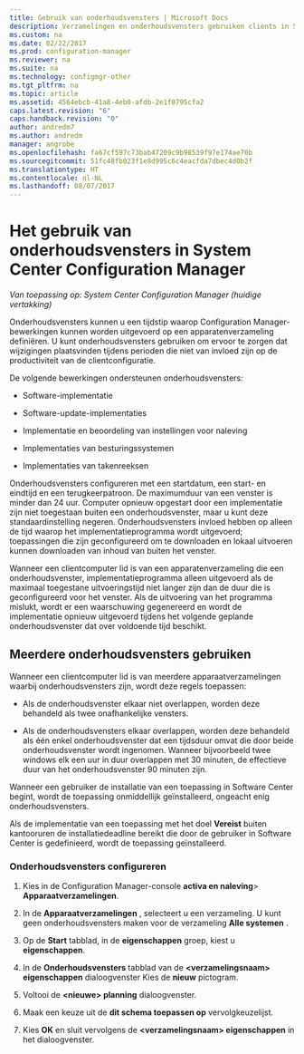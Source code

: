 ```yaml
---
title: Gebruik van onderhoudsvensters | Microsoft Docs
description: Verzamelingen en onderhoudsvensters gebruiken clients in System Center Configuration Manager effectief te beheren.
ms.custom: na
ms.date: 02/22/2017
ms.prod: configuration-manager
ms.reviewer: na
ms.suite: na
ms.technology: configmgr-other
ms.tgt_pltfrm: na
ms.topic: article
ms.assetid: 4564ebcb-41a8-4eb0-afdb-2e1f0795cfa2
caps.latest.revision: "6"
caps.handback.revision: "0"
author: andredm7
ms.author: andredm
manager: angrobe
ms.openlocfilehash: fa67cf597c73bab47209c9b98539f97e174ae70b
ms.sourcegitcommit: 51fc48fb023f1e8d995c6c4eacfda7dbec4d0b2f
ms.translationtype: HT
ms.contentlocale: nl-NL
ms.lasthandoff: 08/07/2017
---
```

# <a name="how-to-use-maintenance-windows-in-system-center-configuration-manager"></a>Het gebruik van onderhoudsvensters in System Center Configuration Manager

*Van toepassing op: System Center Configuration Manager (huidige vertakking)*

Onderhoudsvensters kunnen u een tijdstip waarop Configuration Manager-bewerkingen kunnen worden uitgevoerd op een apparatenverzameling definiëren. U kunt onderhoudsvensters gebruiken om ervoor te zorgen dat wijzigingen plaatsvinden tijdens perioden die niet van invloed zijn op de productiviteit van de clientconfiguratie.  

 De volgende bewerkingen ondersteunen onderhoudsvensters:  

-   Software-implementatie  

-   Software-update-implementaties  

-   Implementatie en beoordeling van instellingen voor naleving  

-   Implementaties van besturingssystemen  

-   Implementaties van takenreeksen  

 Onderhoudsvensters configureren met een startdatum, een start- en eindtijd en een terugkeerpatroon. De maximumduur van een venster is minder dan 24 uur. Computer opnieuw opgestart door een implementatie zijn niet toegestaan buiten een onderhoudsvenster, maar u kunt deze standaardinstelling negeren. Onderhoudsvensters invloed hebben op alleen de tijd waarop het implementatieprogramma wordt uitgevoerd; toepassingen die zijn geconfigureerd om te downloaden en lokaal uitvoeren kunnen downloaden van inhoud van buiten het venster.  

 Wanneer een clientcomputer lid is van een apparatenverzameling die een onderhoudsvenster, implementatieprogramma alleen uitgevoerd als de maximaal toegestane uitvoeringstijd niet langer zijn dan de duur die is geconfigureerd voor het venster. Als de uitvoering van het programma mislukt, wordt er een waarschuwing gegenereerd en wordt de implementatie opnieuw uitgevoerd tijdens het volgende geplande onderhoudsvenster dat over voldoende tijd beschikt.  

## <a name="using-multiple-maintenance-windows"></a>Meerdere onderhoudsvensters gebruiken  
 Wanneer een clientcomputer lid is van meerdere apparaatverzamelingen waarbij onderhoudsvensters zijn, wordt deze regels toepassen:  

-   Als de onderhoudsvenster elkaar niet overlappen, worden deze behandeld als twee onafhankelijke vensters.  

-   Als de onderhoudsvensters elkaar overlappen, worden deze behandeld als één enkel onderhoudsvenster dat een tijdsduur omvat die door beide onderhoudsvenster wordt ingenomen. Wanneer bijvoorbeeld twee windows elk een uur in duur overlappen met 30 minuten, de effectieve duur van het onderhoudsvenster 90 minuten zijn.  

 Wanneer een gebruiker de installatie van een toepassing in Software Center begint, wordt de toepassing onmiddellijk geïnstalleerd, ongeacht enig onderhoudsvensters.  

 Als de implementatie van een toepassing met het doel **Vereist** buiten kantooruren de installatiedeadline bereikt die door de gebruiker in Software Center is gedefinieerd, wordt de toepassing geïnstalleerd.  

### <a name="how-to-configure-maintenance-windows"></a>Onderhoudsvensters configureren  

1.  Kies in de Configuration Manager-console **activa en naleving**>  **Apparaatverzamelingen**.  

3.  In de **Apparaatverzamelingen** , selecteert u een verzameling. U kunt geen onderhoudsvensters maken voor de verzameling **Alle systemen** .  

4.  Op de **Start** tabblad, in de **eigenschappen** groep, kiest u **eigenschappen**.  

5.  In de **Onderhoudsvensters** tabblad van de  **&lt;verzamelingsnaam\> eigenschappen** dialoogvenster Kies de **nieuw** pictogram.  

6.  Voltooi de  **&lt;nieuwe\> planning** dialoogvenster.  

7.  Maak een keuze uit de **dit schema toepassen op** vervolgkeuzelijst.  

8.  Kies **OK** en sluit vervolgens de  **&lt;verzamelingsnaam\> eigenschappen** in het dialoogvenster.  
